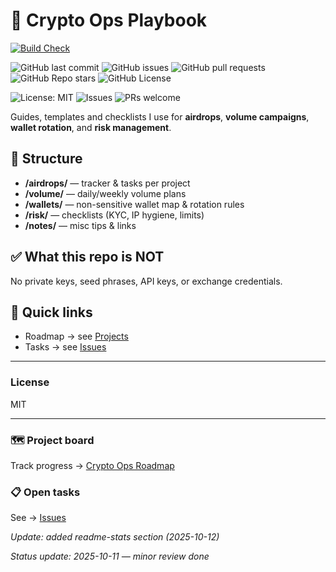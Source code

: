 # 🧭 Crypto Ops Playbook

[![Build Check](https://github.com/soulmxs/crypto-ops-playbook/actions/workflows/test.yml/badge.svg)](https://github.com/soulmxs/crypto-ops-playbook/actions/workflows/test.yml)

![GitHub last commit](https://img.shields.io/github/last-commit/soulmxs/crypto-ops-playbook?color=brightgreen)
![GitHub issues](https://img.shields.io/github/issues/soulmxs/crypto-ops-playbook)
![GitHub pull requests](https://img.shields.io/github/issues-pr/soulmxs/crypto-ops-playbook)
![GitHub Repo stars](https://img.shields.io/github/stars/soulmxs/crypto-ops-playbook?style=social)
![GitHub License](https://img.shields.io/github/license/soulmxs/crypto-ops-playbook)

![License: MIT](https://img.shields.io/badge/License-MIT-green.svg)
![Issues](https://img.shields.io/github/issues/soulmxs/crypto-ops-playbook)
![PRs welcome](https://img.shields.io/badge/PRs-welcome-brightgreen)

Guides, templates and checklists I use for **airdrops**, **volume campaigns**, **wallet rotation**, and **risk management**.

## 📂 Structure
- **/airdrops/** — tracker & tasks per project
- **/volume/** — daily/weekly volume plans
- **/wallets/** — non-sensitive wallet map & rotation rules
- **/risk/** — checklists (KYC, IP hygiene, limits)
- **/notes/** — misc tips & links

## ✅ What this repo is NOT
No private keys, seed phrases, API keys, or exchange credentials.

## 🔗 Quick links
- Roadmap → see [Projects](../../projects)
- Tasks → see [Issues](../../issues)

---
### License
MIT

---

### 🗺️ Project board
Track progress → [Crypto Ops Roadmap](../../projects)

### 📋 Open tasks
See → [Issues](../../issues)


_Update: added readme-stats section (2025-10-12)_


_Status update: 2025-10-11 — minor review done_

